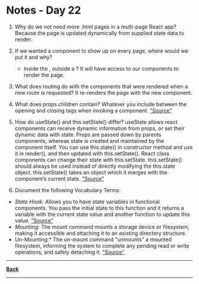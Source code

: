 # Notes - Day 22

1. Why do we not need more .html pages in a multi-page React app? Because the page is updated dynamically from supplied state data to render.

2. If we wanted a component to show up on every page, where would we put it and why?
    - Inside the <BrowserRouter />, outside a <Route />? It will have access to our components to render the page.

3. What does routing do with the components that were rendered when a new route is requested? It re-renders the page with the new component.

4. What does props.children contain? Whatever you include between the opening and closing tags when invoking a component.  <a href = "https://stackoverflow.com/questions/49706823/what-is-this-props-children-and-when-you-should-use-it#:~:text=of%20what%20this.-,props.,tags%20when%20invoking%20a%20component.&text=This%20component%20contains%20an%20%3Cimg,children%7D%20.">"Source"</a>

5. How do useState() and this.setState() differ? useState allows react components can receive dynamic information from props, or set their dynamic data with state. Props are passed down by parents components, whereas state is created and maintained by the component itself. You can use this.state() in constructor method and use it in render(), and then updated with this.setState(). React class components can change their state with this.setState. this.setState() should always be used instead of directly modifying the this.state object. this.setState() takes an object which it merges with the component’s current state. <a href = "https://discuss.codecademy.com/t/usestate-vs-setstate/561632">"Source"</a>

6. Document the following Vocabulary Terms:

- *State Hook:* Allows you to have state variables in functional components. You pass the initial state to this function and it returns a variable with the current state value and another function to update this value. <a href = "https://blog.logrocket.com/a-guide-to-usestate-in-react-ecb9952e406c/">"Source"</a>
- *Mounting:* The mount command mounts a storage device or filesystem, making it accessible and attaching it to an existing directory structure.
- Un-Mounting:* The un-mount command "unmounts" a mounted filesystem, informing the system to complete any pending read or write operations, and safely detaching it. <a href = "https://www.computerhope.com/unix/umount.htm#:~:text=The%20mount%20command%20mounts%20a,operations%2C%20and%20safely%20detaching%20it.">"Source"</a>

---
**<a href = "https://github.com/scottie-l/reading-notes/tree/main/reading-notes-401">Back</a>**

---
